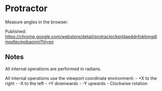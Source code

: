 # Protractor

Measure angles in the browser.

Published: https://chrome.google.com/webstore/detail/protractor/kpjldaeddnfokhmgdlmpdlecmobaonnj?hl=en

## Notes

All internal operations are performed in radians.

All internal operations use the viewport coordinate environment:
    - +X to the right
    - -X to the left
    - +Y downwards
    - -Y upwards
    - Clockwise rotation
